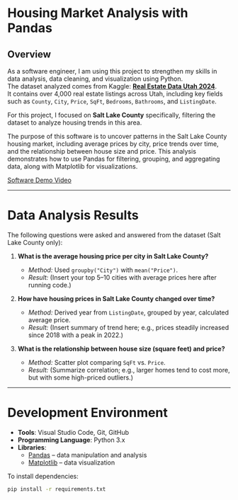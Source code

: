 # Housing Market Analysis with Pandas

## Overview

As a software engineer, I am using this project to strengthen my skills in data analysis, data cleaning, and visualization using Python.  
The dataset analyzed comes from Kaggle: **[Real Estate Data Utah 2024](https://www.kaggle.com/datasets/kanchana1990/real-estate-data-utah-2024)**.  
It contains over 4,000 real estate listings across Utah, including key fields such as `County`, `City`, `Price`, `SqFt`, `Bedrooms`, `Bathrooms`, and `ListingDate`.  

For this project, I focused on **Salt Lake County** specifically, filtering the dataset to analyze housing trends in this area.  

The purpose of this software is to uncover patterns in the Salt Lake County housing market, including average prices by city, price trends over time, and the relationship between house size and price. This analysis demonstrates how to use Pandas for filtering, grouping, and aggregating data, along with Matplotlib for visualizations.  

[Software Demo Video](http://youtube.link.goes.here)

---

# Data Analysis Results

The following questions were asked and answered from the dataset (Salt Lake County only):  

1. **What is the average housing price per city in Salt Lake County?**  
   - *Method:* Used `groupby("City")` with `mean("Price")`.  
   - *Result:* (Insert your top 5–10 cities with average prices here after running code.)  

2. **How have housing prices in Salt Lake County changed over time?**  
   - *Method:* Derived year from `ListingDate`, grouped by year, calculated average price.  
   - *Result:* (Insert summary of trend here; e.g., prices steadily increased since 2018 with a peak in 2022.)  

3. **What is the relationship between house size (square feet) and price?**  
   - *Method:* Scatter plot comparing `SqFt` vs. `Price`.  
   - *Result:* (Summarize correlation; e.g., larger homes tend to cost more, but with some high-priced outliers.)  

---

# Development Environment

- **Tools**: Visual Studio Code, Git, GitHub  
- **Programming Language**: Python 3.x  
- **Libraries**:  
  - [Pandas](https://pandas.pydata.org/) – data manipulation and analysis  
  - [Matplotlib](https://matplotlib.org/) – data visualization  

To install dependencies:  
```bash
pip install -r requirements.txt

